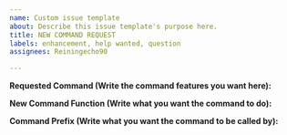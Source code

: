 ```yaml
---
name: Custom issue template
about: Describe this issue template's purpose here.
title: NEW COMMAND REQUEST
labels: enhancement, help wanted, question
assignees: Reiningecho90

---
```


**Requested Command (Write the command features you want here):**

**New Command Function (Write what you want the command to do):**

**Command Prefix (Write what you want the command to be called by):**
